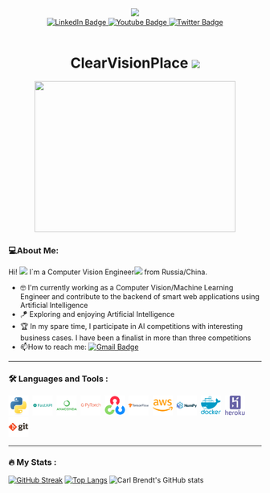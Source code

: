 <div id="header" align="center">
  <img src="https://media.giphy.com/media/H1dxi6xdh4NGQCZSvz/giphy.gif" width="100"/>
</div>
<div id="badges" align="center">
  <a href="https://t.me/LifeSjokegg">
    <img src="https://img.shields.io/badge/Telegram-blue?style=for-the-badge&logo=linkedin&logoColor=white" alt="LinkedIn Badge"/>
  </a>
  <a href="https://youtube.com/@carlbrendt9036?si=ZPBy20T5HNQJw0W7L">
    <img src="https://img.shields.io/badge/YouTube-red?style=for-the-badge&logo=youtube&logoColor=white" alt="Youtube Badge"/>
  </a>
  <a href="https://huggingface.co/CarlBrendt">
    <img src="https://img.shields.io/badge/HuggingFace-yellow?style=for-the-badge&logo=twitter&logoColor=white" alt="Twitter Badge"/>
  </a>
</div>
<img  align="center" src="https://komarev.com/ghpvc/?username=CarlBrendt&style=flat-square&color=blue" alt=""/>
<h1  align="center">
  ClearVisionPlace
  <img src="https://media.giphy.com/media/WFZvB7VIXBgiz3oDXE/giphy.gif" width="30px"/>
</h1>
<div align="center">
  <img src="https://media.giphy.com/media/3oKIPnAiaMCws8nOsE/giphy.gif" width="400" height="300"/>
</div>

### :computer:About Me:
Hi! <img src="https://media.giphy.com/media/hvRJCLFzcasrR4ia7z/giphy.gif" width="30px"> I`m a Computer Vision Engineer<img src="https://media.giphy.com/media/WUlplcMpOCEmTGBtBW/giphy.gif" width="30"> from Russia/China.
- :nerd_face: I'm currently working as a Computer Vision/Machine Learning Engineer and contribute to the backend of smart web applications using Artificial Intelligence
- :kite: Exploring and enjoying Artificial Intelligence
- :trophy: In my spare time, I participate in AI competitions with interesting business cases. I have been a finalist in more than three competitions
- :mailbox:How to reach me: [![Gmail Badge](https://img.shields.io/badge/-Gmail-blue?style=flat&logo=Gmail&logoColor=red)](https://mail.google.com/mail/u/polinateam0@gmail.com)

---
### :hammer_and_wrench: Languages and Tools :
<div>
  <img src="https://github.com/devicons/devicon/blob/master/icons/python/python-original.svg" title="Python" alt="Python" width="40" height="40"/>&nbsp;
  <img src=https://github.com/devicons/devicon/blob/master/icons/fastapi/fastapi-plain-wordmark.svg title="FastApi" alt="FastApi" width="40" height="40"/>&nbsp;
  <img src="https://github.com/devicons/devicon/blob/master/icons/anaconda/anaconda-original-wordmark.svg" title="Anaconda" alt="Anaconda" width="40" height="40"/>&nbsp;
  <img src="https://github.com/devicons/devicon/blob/master/icons/pytorch/pytorch-plain-wordmark.svg" title="Pytorch" alt="Pytorch" width="40" height="40"/>&nbsp;
  <img src="https://github.com/devicons/devicon/blob/master/icons/opencv/opencv-original.svg" title="OpenCv" alt="OpenCv" width="40" height="40"/>&nbsp;
  <img src="https://github.com/devicons/devicon/blob/master/icons/tensorflow/tensorflow-original-wordmark.svg" title="Tensorflow" alt="Tensorflow" width="40" height="40"/>&nbsp;
  <img src="https://github.com/devicons/devicon/blob/master/icons/amazonwebservices/amazonwebservices-plain-wordmark.svg" title="AWS" alt="AWS" width="40" height="40"/>&nbsp;
  <img src="https://github.com/devicons/devicon/blob/master/icons/numpy/numpy-original-wordmark.svg" title="Numpy" alt="Numpy" width="40" height="40"/>&nbsp;
  <img src="https://github.com/devicons/devicon/blob/master/icons/docker/docker-plain-wordmark.svg" title="Docker" alt="Docker" width="40" height="40"/>&nbsp;
  <img src="https://github.com/devicons/devicon/blob/master/icons/heroku/heroku-plain-wordmark.svg" title="Heroku" alt="Heroku" width="40" height="40"/>&nbsp;
  <img src="https://github.com/devicons/devicon/blob/master/icons/git/git-original-wordmark.svg" title="Git" **alt="Git" width="40" height="40"/>
</div>

---
### :fire: My Stats :
[![GitHub Streak](http://github-readme-streak-stats.herokuapp.com?user=CarlBrendt&theme=tokyonight)](https://git.io/streak-stats)
[![Top Langs](https://github-readme-stats.vercel.app/api/top-langs/?username=CarlBrendt&layout=compact&theme=tokyonight)](https://github.com/anuraghazra/github-readme-stats)
![Carl Brendt's GitHub stats](https://github-readme-stats.vercel.app/api?username=CarlBrendt&show_icons=true&theme=tokyonight)
